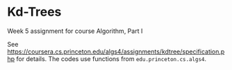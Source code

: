 # Kd-Trees
Week 5 assignment for course Algorithm, Part I

See https://coursera.cs.princeton.edu/algs4/assignments/kdtree/specification.php for details. The codes use functions from ``edu.princeton.cs.algs4``.
